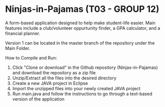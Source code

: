 # Ninjas-in-Pajamas (T03 - GROUP 12)

A form-based application designed to help make student-life easier. Main features include a club/volunteer oppurtunity finder, a GPA calculator, and a financial planner.

Version 1 can be located in the master branch of the repository under the Main Folder.

How to Compile and Run:
1. Click "Clone or download" in the Github repository (Ninjas-in-Pajamas) and download the repository as a zip file
2. Unzip/Extract all the files into the desired directory
3. Create a new JAVA project in Eclipse
4. Import the unzipped files into your newly created JAVA project
5. Run main.java and follow the instructions to go through a text-based version of the application

